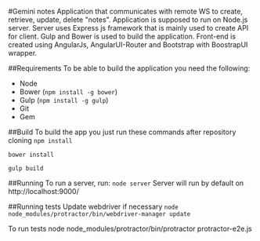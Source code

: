 #Gemini notes
Application that communicates with remote WS to create, retrieve, update, delete "notes". Application is supposed to run on Node.js server. 
Server uses Express js framework that is mainly used to create API for client.
Gulp and Bower is used to build the application.
Front-end is created using AngularJs, AngularUI-Router and Bootstrap with BoostrapUI wrapper. 

##Requirements
To be able to build the application you need the following:
* Node 
* Bower (`npm install -g bower`)
* Gulp (`npm install -g gulp`)
* Git
* Gem

##Build
To build the app you just run these commands after repository cloning
`npm install`

`bower install`

`gulp build`

##Running
To run a server, run:
`node server`
Server will run by default on http://localhost:9000/ 

##Running tests
Update webdriver if necessary
`node node_modules/protractor/bin/webdriver-manager update` 

To run tests
node node_modules/protractor/bin/protractor protractor-e2e.js 
